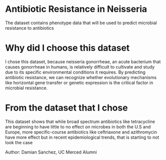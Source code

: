 
# Antibiotic Resistance in Neisseria

<!-- badges: start -->
<!-- badges: end -->

The dataset contains phenotype data that will be used to predict microbial resistance to antibiotics

# Why did I choose this dataset
I chose this dataset, because neisseria gonorrheae, an acute bacterium that causes gonorrheae in humans, is relatively difficult to cultivate and study due to its specific environmental conditions it requires. By predicting antibiotic resistance, we can recognize whether evolutionary mechanisms like horizontal gene transfer or genetic expression is the critical factor in microbial resistance.



# From the dataset that I chose
This dataset shows that while broad spectrum antibiotics like tetracycline are beginning to have little to no effect on microbes in both the U.S and Europe, more specific-course antibiotics like ceftriaxone and azithromycin have more effect but in recent epidemiological trends, that is starting to not look the case


Author: Damian Sanchez, UC Merced Alumni



